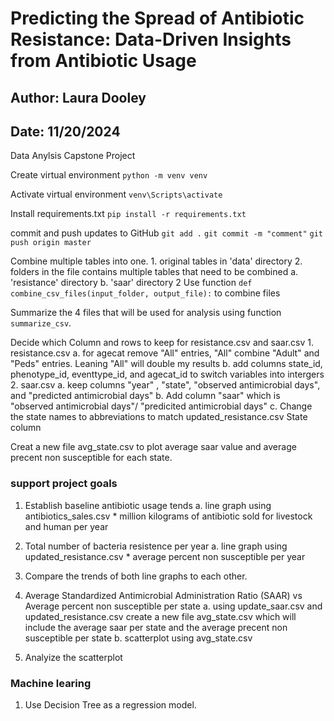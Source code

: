 # Predicting the Spread of Antibiotic Resistance: Data-Driven Insights from Antibiotic Usage 

## Author: Laura Dooley
## Date: 11/20/2024

Data Anylsis Capstone Project 

Create virtual environment
`python -m venv venv`

Activate virtual environment
`venv\Scripts\activate`

Install requirements.txt
`pip install -r requirements.txt`

commit and push updates to GitHub
`git add .`
`git commit -m "comment"`
`git push origin master`



Combine multiple tables into one.
    1. original tables in 'data' directory
    2. folders in the file contains multiple tables that need to be combined
        a. 'resistance' directory
        b.  'saar' directory
    2 Use function `def combine_csv_files(input_folder, output_file):` to combine files 

Summarize the 4 files that will be used for analysis using function `summarize_csv`. 

Decide which Column and rows to keep for resistance.csv and saar.csv
    1. resistance.csv
        a. for agecat remove "All" entries, "All" combine "Adult" and "Peds" entries. Leaning "All" will double my results
        b. add columns state_id, phenotype_id, eventtype_id, and agecat_id to switch variables into intergers 
    2. saar.csv
        a. keep columns "year" , "state", "observed antimicrobial days", and "predicted antimicrobial days"
        b. Add column "saar" which is "observed antimicrobial days"/ "predicited antimicrobial days"
        c. Change the state names to abbreviations to match updated_resistance.csv State column

Creat a new file avg_state.csv to plot average saar value and average precent non susceptible for each state. 

### support project goals
1. Establish baseline antibiotic usage tends
    a. line graph using antibiotics_sales.csv
            * million kilograms of antibiotic sold for livestock and human per year 

2. Total number of bacteria resistence per year
    a. line graph using updated_resistance.csv
            * average percent non susceptible per year

3. Compare the trends of both line graphs to each other. 

4. Average Standardized Antimicrobial Administration Ratio (SAAR) vs Average percent non susceptible per state
     a. using update_saar.csv and updated_resistance.csv create a new file avg_state.csv which will include the average saar per state and the average precent non susceptible per state
     b. scatterplot using avg_state.csv

5. Analyize the scatterplot


### Machine learing 
1. Use Decision Tree as a regression model. 
